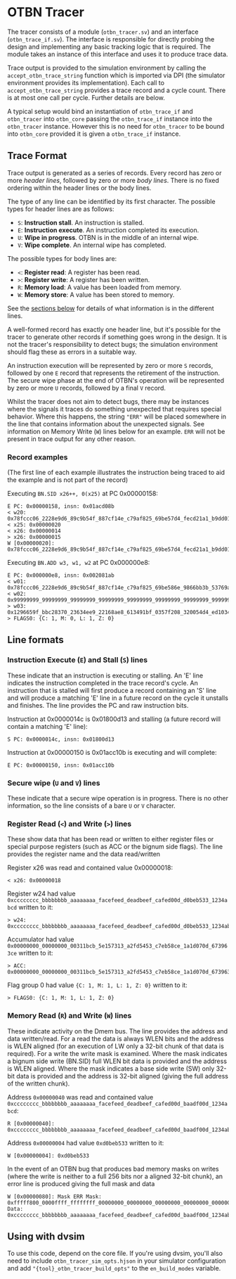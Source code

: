 # OTBN Tracer

The tracer consists of a module (`otbn_tracer.sv`) and an interface
(`otbn_trace_if.sv`). The interface is responsible for directly probing the
design and implementing any basic tracking logic that is required. The module
takes an instance of this interface and uses it to produce trace data.

Trace output is provided to the simulation environment by calling the
`accept_otbn_trace_string` function which is imported via DPI (the simulator
environment provides its implementation). Each call to
`accept_otbn_trace_string` provides a trace record and a cycle count. There is
at most one call per cycle. Further details are below.

A typical setup would bind an instantiation of `otbn_trace_if` and
`otbn_tracer` into `otbn_core` passing the `otbn_trace_if` instance into the
`otbn_tracer` instance. However this is no need for `otbn_tracer` to be bound
into `otbn_core` provided it is given a `otbn_trace_if` instance.

## Trace Format

Trace output is generated as a series of records. Every record has zero or more
*header lines*, followed by zero or more *body lines*. There is no fixed
ordering within the header lines or the body lines.

The type of any line can be identified by its first character. The possible
types for header lines are as follows:

- `S`: **Instruction stall**. An instruction is stalled.
- `E`: **Instruction execute**. An instruction completed its execution.
- `U`: **Wipe in progress**. OTBN is in the middle of an internal wipe.
- `V`: **Wipe complete**. An internal wipe has completed.

The possible types for body lines are:

- `<`: **Register read**: A register has been read.
- `>`: **Register write**: A register has been written.
- `R`: **Memory load**: A value has been loaded from memory.
- `W`: **Memory store**: A value has been stored to memory.

See the [sections below](#line-formats) for details of what information is in
the different lines.

A well-formed record has exactly one header line, but it's possible for the
tracer to generate other records if something goes wrong in the design. It is
not the tracer's responsibility to detect bugs; the simulation environment
should flag these as errors in a suitable way.

An instruction execution will be represented by zero or more `S` records,
followed by one `E` record that represents the retirement of the instruction.
The secure wipe phase at the end of OTBN's operation will be represented by
zero or more `U` records, followed by a final `V` record.

Whilst the tracer does not aim to detect bugs, there may be instances where the
signals it traces do something unexpected that requires special behavior.
Where this happens, the string `"ERR"` will be placed somewhere in the line
that contains information about the unexpected signals. See information on
Memory Write (`W`) lines below for an example. `ERR` will not be present in
trace output for any other reason.

### Record examples
(The first line of each example illustrates the instruction being traced to aid the example and
is not part of the record)

Executing `BN.SID x26++, 0(x25)` at PC 0x00000158:
```
E PC: 0x00000158, insn: 0x01acd08b
< w20: 0x78fccc06_2228e9d6_89c9b54f_887cf14e_c79af825_69be57d4_fecd21a1_b9dd0141
< x25: 0x00000020
< x26: 0x00000014
> x26: 0x00000015
W [0x00000020]: 0x78fccc06_2228e9d6_89c9b54f_887cf14e_c79af825_69be57d4_fecd21a1_b9dd0141
```

Executing `BN.ADD w3, w1, w2` at PC 0x000000e8:
```
E PC: 0x000000e8, insn: 0x002081ab
< w01: 0x78fccc06_2228e9d6_89c9b54f_887cf14e_c79af825_69be586e_9866bb3b_53769ada
< w02: 0x99999999_99999999_99999999_99999999_99999999_99999999_99999999_99999999
> w03: 0x1296659f_bbc28370_23634ee9_22168ae8_613491bf_0357f208_320054d4_ed103473
> FLAGS0: {C: 1, M: 0, L: 1, Z: 0}
```

## Line formats

### Instruction Execute (`E`) and Stall (`S`) lines

These indicate that an instruction is executing or stalling. An 'E' line
indicates the instruction completed in the trace record's cycle. An instruction
that is stalled will first produce a record containing an 'S' line and will
produce a matching 'E' line in a future record on the cycle it unstalls and
finishes. The line provides the PC and raw instruction bits.

Instruction at 0x0000014c is 0x01800d13 and stalling (a future record will
contain a matching 'E' line):
```
S PC: 0x0000014c, insn: 0x01800d13
```

Instruction at 0x00000150 is 0x01acc10b is executing and will complete:
```
E PC: 0x00000150, insn: 0x01acc10b
```

### Secure wipe (`U` and `V`) lines

These indicate that a secure wipe operation is in progress. There is no other
information, so the line consists of a bare `U` or `V` character.

### Register Read (`<`) and Write (`>`) lines

These show data that has been read or written to either register files or
special purpose registers (such as ACC or the bignum side flags). The line
provides the register name and the data read/written

Register x26 was read and contained value 0x00000018:
```
< x26: 0x00000018
```

Register w24 had value
`0xcccccccc_bbbbbbbb_aaaaaaaa_facefeed_deadbeef_cafed00d_d0beb533_1234abcd` 
written to it:
```
> w24: 0xcccccccc_bbbbbbbb_aaaaaaaa_facefeed_deadbeef_cafed00d_d0beb533_1234abcd
```

Accumulator had value
`0x00000000_00000000_00311bcb_5e157313_a2fd5453_c7eb58ce_1a1d070d_673963ce`
written to it:
```
> ACC: 0x00000000_00000000_00311bcb_5e157313_a2fd5453_c7eb58ce_1a1d070d_673963ce
```

Flag group 0 had value `{C: 1, M: 1, L: 1, Z: 0}` written to it:
```
> FLAGS0: {C: 1, M: 1, L: 1, Z: 0}
```

### Memory Read (`R`) and Write (`W`) lines

These indicate activity on the Dmem bus. The line provides the address and data
written/read. For a read the data is always WLEN bits and the address is WLEN
aligned (for an execution of LW only a 32-bit chunk of that data is required).
For a write the write mask is examined. Where the mask indicates a bignum side
write (BN.SID) full WLEN bit data is provided and the address is WLEN aligned.
Where the mask indicates a base side write (SW) only 32-bit data is provided and
the address is 32-bit aligned (giving the full address of the written chunk).

Address `0x00000040` was read and contained value
`0xcccccccc_bbbbbbbb_aaaaaaaa_facefeed_deadbeef_cafed00d_baadf00d_1234abcd`:
```
R [0x00000040]: 0xcccccccc_bbbbbbbb_aaaaaaaa_facefeed_deadbeef_cafed00d_baadf00d_1234abcd
```

Address `0x00000004` had value `0xd0beb533` written to it:
```
W [0x00000004]: 0xd0beb533
```

In the event of an OTBN bug that produces bad memory masks on writes (where the
write is neither to a full 256 bits nor a aligned 32-bit chunk), an error line
is produced giving the full mask and data
```
W [0x00000080]: Mask ERR Mask: 0xfffff800_0000ffff_ffffffff_00000000_00000000_00000000_00000000_00000000 Data: 0xcccccccc_bbbbbbbb_aaaaaaaa_facefeed_deadbeef_cafed00d_baadf00d_1234abcd
```

## Using with dvsim

To use this code, depend on the core file. If you're using dvsim,
you'll also need to include `otbn_tracer_sim_opts.hjson` in your
simulator configuration and add `"{tool}_otbn_tracer_build_opts"` to
the `en_build_modes` variable.
